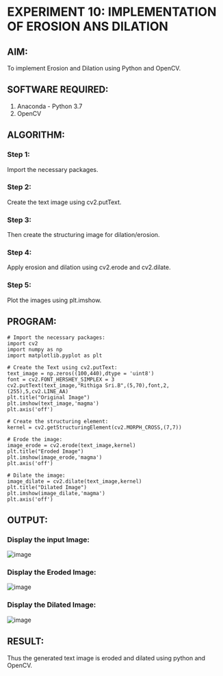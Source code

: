 # EXPERIMENT 10: IMPLEMENTATION OF EROSION ANS DILATION
## AIM:  
To implement Erosion and Dilation using Python and OpenCV.
## SOFTWARE REQUIRED:
1. Anaconda - Python 3.7
2. OpenCV
## ALGORITHM:
### Step 1:
Import the necessary packages.
### Step 2:
Create the text image using cv2.putText.
### Step 3:
Then create the structuring image for dilation/erosion.
### Step 4:
Apply erosion and dilation using cv2.erode and cv2.dilate.
### Step 5:
Plot the images using plt.imshow.
## PROGRAM:

``` 
# Import the necessary packages:
import cv2
import numpy as np
import matplotlib.pyplot as plt

# Create the Text using cv2.putText:
text_image = np.zeros((100,440),dtype = 'uint8')
font = cv2.FONT_HERSHEY_SIMPLEX = 3
cv2.putText(text_image,"Rithiga Sri.B",(5,70),font,2,(255),5,cv2.LINE_AA)
plt.title("Original Image")
plt.imshow(text_image,'magma')
plt.axis('off')

# Create the structuring element:
kernel = cv2.getStructuringElement(cv2.MORPH_CROSS,(7,7))

# Erode the image:
image_erode = cv2.erode(text_image,kernel)
plt.title("Eroded Image")
plt.imshow(image_erode,'magma')
plt.axis('off')

# Dilate the image:
image_dilate = cv2.dilate(text_image,kernel)
plt.title("Dilated Image")
plt.imshow(image_dilate,'magma')
plt.axis('off')

```
## OUTPUT:

### Display the input Image:  
![image](https://user-images.githubusercontent.com/93427256/235285185-1ee3c6f8-6c66-40f9-bc6c-716252199a35.png)

### Display the Eroded Image:  
![image](https://user-images.githubusercontent.com/93427256/235285213-955c0fed-102b-44aa-9caa-aef0c70e37c7.png)

### Display the Dilated Image:  
![image](https://user-images.githubusercontent.com/93427256/235285226-a6df276b-71e1-4ec9-9584-9b7b5712e6ee.png)

## RESULT:
Thus the generated text image is eroded and dilated using python and OpenCV.
